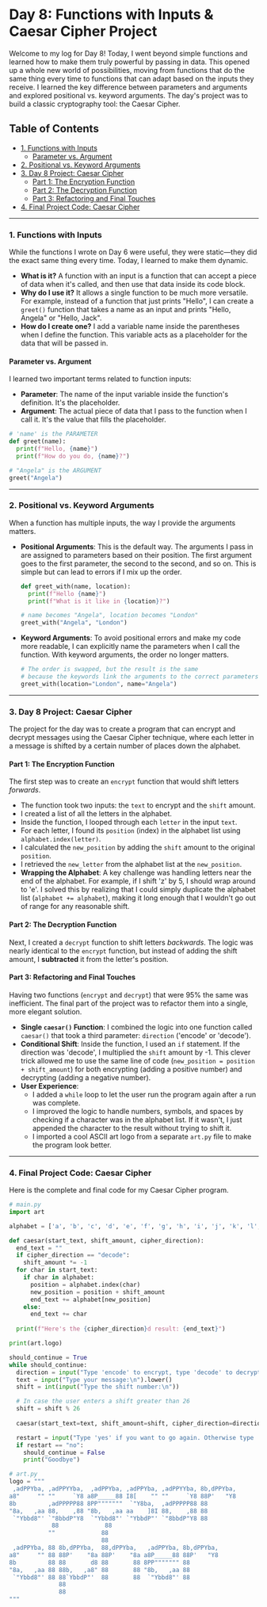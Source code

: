 # Day 8: Functions with Inputs & Caesar Cipher Project

Welcome to my log for Day 8! Today, I went beyond simple functions and learned how to make them truly powerful by passing in data. This opened up a whole new world of possibilities, moving from functions that do the same thing every time to functions that can adapt based on the inputs they receive. I learned the key difference between parameters and arguments and explored positional vs. keyword arguments. The day's project was to build a classic cryptography tool: the Caesar Cipher.

## Table of Contents
- [1. Functions with Inputs](#1-functions-with-inputs)
  - [Parameter vs. Argument](#parameter-vs-argument)
- [2. Positional vs. Keyword Arguments](#2-positional-vs-keyword-arguments)
- [3. Day 8 Project: Caesar Cipher](#3-day-8-project-caesar-cipher)
  - [Part 1: The Encryption Function](#part-1-the-encryption-function)
  - [Part 2: The Decryption Function](#part-2-the-decryption-function)
  - [Part 3: Refactoring and Final Touches](#part-3-refactoring-and-final-touches)
- [4. Final Project Code: Caesar Cipher](#4-final-project-code-caesar-cipher)

---

### 1. Functions with Inputs
While the functions I wrote on Day 6 were useful, they were static—they did the exact same thing every time. Today, I learned to make them dynamic.

-   **What is it?** A function with an input is a function that can accept a piece of data when it's called, and then use that data inside its code block.
-   **Why do I use it?** It allows a single function to be much more versatile. For example, instead of a function that just prints "Hello", I can create a `greet()` function that takes a name as an input and prints "Hello, Angela" or "Hello, Jack".
-   **How do I create one?** I add a variable name inside the parentheses when I define the function. This variable acts as a placeholder for the data that will be passed in.

#### Parameter vs. Argument
I learned two important terms related to function inputs:
-   **Parameter**: The name of the input variable inside the function's definition. It's the placeholder.
-   **Argument**: The actual piece of data that I pass to the function when I call it. It's the value that fills the placeholder.

```python
# 'name' is the PARAMETER
def greet(name):
  print(f"Hello, {name}")
  print(f"How do you do, {name}?")

# "Angela" is the ARGUMENT
greet("Angela") 
```

---

### 2. Positional vs. Keyword Arguments
When a function has multiple inputs, the way I provide the arguments matters.

-   **Positional Arguments**: This is the default way. The arguments I pass in are assigned to parameters based on their position. The first argument goes to the first parameter, the second to the second, and so on. This is simple but can lead to errors if I mix up the order.

    ```python
    def greet_with(name, location):
      print(f"Hello {name}")
      print(f"What is it like in {location}?")
    
    # name becomes "Angela", location becomes "London"
    greet_with("Angela", "London") 
    ```

-   **Keyword Arguments**: To avoid positional errors and make my code more readable, I can explicitly name the parameters when I call the function. With keyword arguments, the order no longer matters.

    ```python
    # The order is swapped, but the result is the same
    # because the keywords link the arguments to the correct parameters.
    greet_with(location="London", name="Angela")
    ```
---

### 3. Day 8 Project: Caesar Cipher
The project for the day was to create a program that can encrypt and decrypt messages using the Caesar Cipher technique, where each letter in a message is shifted by a certain number of places down the alphabet. 
#### Part 1: The Encryption Function
The first step was to create an `encrypt` function that would shift letters *forwards*.
-   The function took two inputs: the `text` to encrypt and the `shift` amount.
-   I created a list of all the letters in the alphabet.
-   Inside the function, I looped through each `letter` in the input `text`.
-   For each letter, I found its `position` (index) in the alphabet list using `alphabet.index(letter)`.
-   I calculated the `new_position` by adding the `shift` amount to the original `position`.
-   I retrieved the `new_letter` from the alphabet list at the `new_position`.
-   **Wrapping the Alphabet**: A key challenge was handling letters near the end of the alphabet. For example, if I shift 'z' by 5, I should wrap around to 'e'. I solved this by realizing that I could simply duplicate the alphabet list (`alphabet += alphabet`), making it long enough that I wouldn't go out of range for any reasonable shift.

#### Part 2: The Decryption Function
Next, I created a `decrypt` function to shift letters *backwards*. The logic was nearly identical to the `encrypt` function, but instead of adding the shift amount, I **subtracted** it from the letter's position.

#### Part 3: Refactoring and Final Touches
Having two functions (`encrypt` and `decrypt`) that were 95% the same was inefficient. The final part of the project was to refactor them into a single, more elegant solution.
-   **Single `caesar()` Function**: I combined the logic into one function called `caesar()` that took a third parameter: `direction` ('encode' or 'decode').
-   **Conditional Shift**: Inside the function, I used an `if` statement. If the direction was 'decode', I multiplied the `shift` amount by -1. This clever trick allowed me to use the same line of code (`new_position = position + shift_amount`) for both encrypting (adding a positive number) and decrypting (adding a negative number).
-   **User Experience**:
    -   I added a `while` loop to let the user run the program again after a run was complete.
    -   I improved the logic to handle numbers, symbols, and spaces by checking if a character was in the alphabet list. If it wasn't, I just appended the character to the result without trying to shift it.
    -   I imported a cool ASCII art logo from a separate `art.py` file to make the program look better.

---

### 4. Final Project Code: Caesar Cipher
Here is the complete and final code for my Caesar Cipher program.

```python
# main.py
import art

alphabet = ['a', 'b', 'c', 'd', 'e', 'f', 'g', 'h', 'i', 'j', 'k', 'l', 'm', 'n', 'o', 'p', 'q', 'r', 's', 't', 'u', 'v', 'w', 'x', 'y', 'z', 'a', 'b', 'c', 'd', 'e', 'f', 'g', 'h', 'i', 'j', 'k', 'l', 'm', 'n', 'o', 'p', 'q', 'r', 's', 't', 'u', 'v', 'w', 'x', 'y', 'z']

def caesar(start_text, shift_amount, cipher_direction):
  end_text = ""
  if cipher_direction == "decode":
    shift_amount *= -1
  for char in start_text:
    if char in alphabet:
      position = alphabet.index(char)
      new_position = position + shift_amount
      end_text += alphabet[new_position]
    else:
      end_text += char
    
  print(f"Here's the {cipher_direction}d result: {end_text}")

print(art.logo)

should_continue = True
while should_continue:
  direction = input("Type 'encode' to encrypt, type 'decode' to decrypt:\n")
  text = input("Type your message:\n").lower()
  shift = int(input("Type the shift number:\n"))

  # In case the user enters a shift greater than 26
  shift = shift % 26
  
  caesar(start_text=text, shift_amount=shift, cipher_direction=direction)

  restart = input("Type 'yes' if you want to go again. Otherwise type 'no'.\n")
  if restart == "no":
    should_continue = False
    print("Goodbye")
```

```python
# art.py
logo = """           
 ,adPPYba, ,adPPYYba,  ,adPPYba, ,adPPYba, ,adPPYYba, 8b,dPPYba,  
a8"     "" ""     `Y8 a8P_____88 I8[    "" ""     `Y8 88P'   "Y8  
8b         ,adPPPPP88 8PP"""""""  `"Y8ba,  ,adPPPPP88 88          
"8a,   ,aa 88,    ,88 "8b,   ,aa aa    ]8I 88,    ,88 88          
 `"Ybbd8"' `"8bbdP"Y8  `"Ybbd8"' `"YbbdP"' `"8bbdP"Y8 88   
            88             88                                 
           ""             88                                 
                          88                                 
 ,adPPYba, 88 8b,dPPYba,  88,dPPYba,   ,adPPYba, 8b,dPPYba,  
a8"     "" 88 88P'    "8a 88P'    "8a a8P_____88 88P'   "Y8  
8b         88 88       d8 88       88 8PP""""""" 88          
"8a,   ,aa 88 88b,   ,a8" 88       88 "8b,   ,aa 88          
 `"Ybbd8"' 88 88`YbbdP"'  88       88  `"Ybbd8"' 88          
              88                                             
              88                                             
"""
```